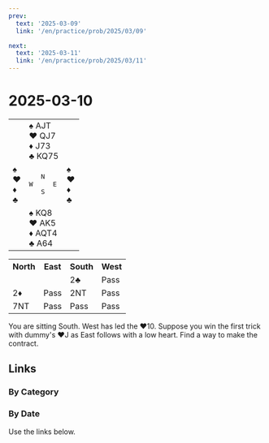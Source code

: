 ```yaml
---
prev:
  text: '2025-03-09'
  link: '/en/practice/prob/2025/03/09'

next:
  text: '2025-03-11'
  link: '/en/practice/prob/2025/03/11'
---
```


# 2025-03-10

<table class="deal">
	<tr>
		<td></td>
		<td>♠ AJT<br>♥ QJ7<br>♦ J73<br>♣ KQ75</td>
		<td></td>
	</tr>
	<tr>
		<td>♠ <br>♥ <br>♦ <br>♣ </td>
		<td><pre>   N<br>W     E<br>   S</pre></td>
		<td>♠ <br>♥ <br>♦ <br>♣ </td>
	</tr>
	<tr>
		<td></td>
		<td>♠ KQ8<br>♥ AK5<br>♦ AQT4<br>♣ A64</td>
		<td></td>
	</tr>
</table>

<table class="auction">
	<tr>
		<th>North</th>
		<th>East</th>
		<th>South</th>
		<th>West</th>
	</tr>
	<tr>
		<td></td>
		<td></td>
		<td>2♣</td>
		<td>Pass</td>
	</tr>
	<tr>
		<td>2♦</td>
		<td>Pass</td>
		<td>2NT</td>
		<td>Pass</td>
	</tr>
	<tr>
		<td>7NT</td>
		<td>Pass</td>
		<td>Pass</td>
		<td>Pass</td>
	</tr>
</table>

You are sitting South. West has led the ♥10. Suppose you win the first trick with dummy's ♥J as East follows with a low heart. Find a way to make the contract.

## Links

[<Badge type="tip" text="Check Solution"/>](/en/learning/prob/2025/03/10)

### By Category

[<Badge type="tip" text="<--"/>](/en/practice/prob/2025/03/08)
[<Badge type="tip" text="Calendar"/>](/en/practice/calendar/2025/03)
[<Badge type="tip" text="-->"/>](/en/practice/prob/2025/03/13)

### By Date

Use the links below.